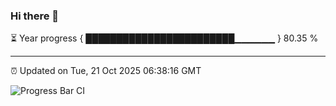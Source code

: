 ### Hi there 👋

⏳ Year progress { ████████████████████████▁▁▁▁▁▁ } 80.35 %

---

⏰ Updated on Tue, 21 Oct 2025 06:38:16 GMT

![Progress Bar CI](https://github.com/DhruviPatel157/GitHub-Actions-Demo/workflows/Progress%20Bar%20CI/badge.svg)
